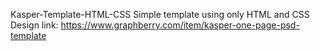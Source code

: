 Kasper-Template-HTML-CSS
Simple template using only HTML and CSS
Design link: https://www.graphberry.com/item/kasper-one-page-psd-template
